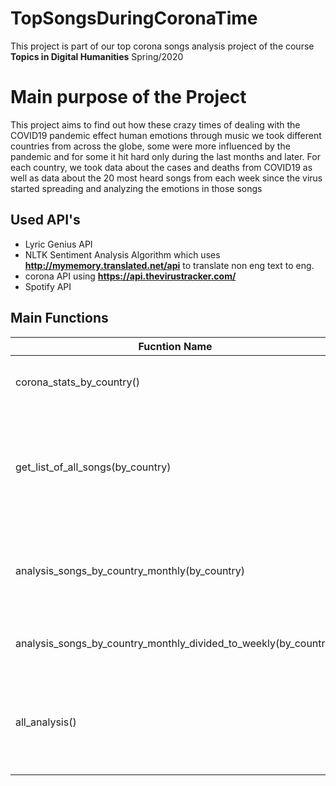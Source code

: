 # TopSongsDuringCoronaTime
This project is part of our top corona songs analysis project of the course **Topics in Digital Humanities** Spring/2020

# Main purpose of the Project
This project aims to find out how these crazy times of dealing with the COVID19 pandemic effect human emotions through music
we took different countries from across the globe, some were more influenced by the pandemic and for some it hit hard only during the last months and later. For each country, we took data about the cases and deaths from COVID19 as well as data about the 20 most heard songs from each week since the virus started spreading and analyzing the emotions in those songs

## Used API's
- Lyric Genius API
- NLTK Sentiment Analysis Algorithm which uses **http://mymemory.translated.net/api** to translate non eng text to eng.
- corona API using **https://api.thevirustracker.com/**
- Spotify API

## Main Functions
| **Fucntion Name** | **Description**|
| --- | ---|
| corona_stats_by_country() | Function that calculates the stat of corona in a specific country. |
| get_list_of_all_songs(by_country) |		Function which creates json files which contain the data of the songs of a specific country from START_DATE_SONGS until END_DATE_SONGS.|
| analysis_songs_by_country_monthly(by_country) |		Function that creates a list of all analysis of a country from START_DATE until END_DATE_SONGS after the algorithem ran. |
| analysis_songs_by_country_monthly_divided_to_weekly(by_country) | Function which saves the monthly data into csv files divided into weeks. |
| all_analysis() | Functio which returns the analysis of all countries and the number of positive, negative and neutral songs during the whole period. |
